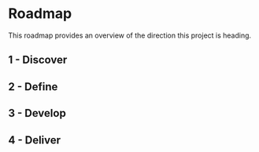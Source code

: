 # Roadmap

This roadmap provides an overview of the direction this project is heading.

## 1 - Discover



## 2 - Define


## 3 - Develop


## 4 - Deliver
